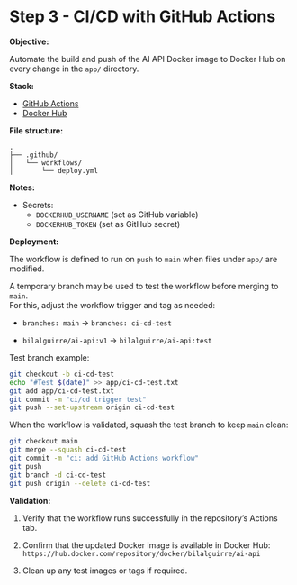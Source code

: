 # Step 3 - CI/CD with GitHub Actions

**Objective:**

Automate the build and push of the AI API Docker image to Docker Hub on every change in the `app/` directory.

**Stack:**

- [GitHub Actions](https://docs.github.com/en/actions)
- [Docker Hub](https://hub.docker.com/)

**File structure:**

```
.  
├── .github/
│   └── workflows/
│       └── deploy.yml
```

**Notes:**

- Secrets:
	- `DOCKERHUB_USERNAME` (set as GitHub variable)
	- `DOCKERHUB_TOKEN` (set as GitHub secret)

**Deployment:**

The workflow is defined to run on `push` to `main` when files under `app/` are modified.

A temporary branch may be used to test the workflow before merging to `main`.  
For this, adjust the workflow trigger and tag as needed:

- `branches: main` → `branches: ci-cd-test`

- `bilalguirre/ai-api:v1` → `bilalguirre/ai-api:test`

Test branch example:

```bash
git checkout -b ci-cd-test
echo "#Test $(date)" >> app/ci-cd-test.txt
git add app/ci-cd-test.txt
git commit -m "ci/cd trigger test"
git push --set-upstream origin ci-cd-test
```

When the workflow is validated, squash the test branch to keep `main` clean:

```bash
git checkout main
git merge --squash ci-cd-test
git commit -m "ci: add GitHub Actions workflow"
git push
git branch -d ci-cd-test
git push origin --delete ci-cd-test
```

**Validation:**

1. Verify that the workflow runs successfully in the repository’s Actions tab.

2. Confirm that the updated Docker image is available in Docker Hub: `https://hub.docker.com/repository/docker/bilalguirre/ai-api`

3. Clean up any test images or tags if required.